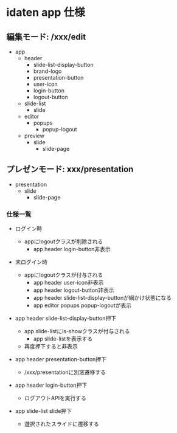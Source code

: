 # idaten app 仕様

## 編集モード: /xxx/edit
- app
  - header
    - slide-list-display-button
    - brand-logo
    - presentation-button
    - user-icon
    - login-button
    - logout-button
  - slide-list
    - slide
  - editor
    - popups
      - popup-logout
  - preview
    - slide
      - slide-page
      
## プレゼンモード: xxx/presentation
- presentation
  - slide
    - slide-page

### 仕様一覧
- ログイン時
  - appにlogoutクラスが削除される
    - app header login-button非表示
- 未ログイン時
  - appにlogoutクラスが付与される
    - app header user-icon非表示
    - app header logout-button非表示
    - app header slide-list-display-buttonが網かけ状態になる
    - app editor popups popup-logoutが表示
- app header slide-list-display-button押下
  - app slide-listにis-showクラスが付与される
    - app slide-listを表示する
  - 再度押下すると非表示

- app header presentation-button押下
  - /xxx/presentationに別窓遷移する
  
- app header login-button押下
  - ログアウトAPIを実行する
  
- app slide-list slide押下
  - 選択されたスライドに遷移する
  
